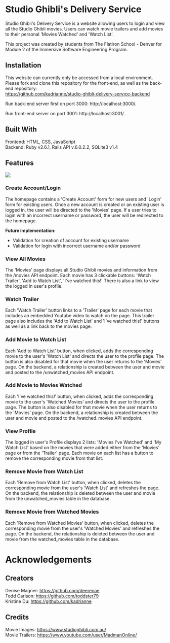 # Studio Ghibli's Delivery Service
Studio Ghibli's Delivery Service is a website allowing users to login and view all the Studio Ghibli movies. Users can watch movie trailers and add movies to their personal 'Movies Watched' and 'Watch List'.

This project was created by students from The Flatiron School - Denver for Module 2 of the Immersive Software Engineering Program.

## Installation
This website can currently only be accessed from a local environment. Please fork and clone this repository for the front-end, as well as the back-end repository:<br>https://github.com/kadrianne/studio-ghibli-delivery-service-backend

Run back-end server first on port 3000: http://localhost:3000/. 

Run front-end server on port 3001: http://localhost:3001/.

## Built With
Frontend: HTML, CSS, JavaScript<br>
Backend: Ruby v2.6.1, Rails API v.6.0.2.2, SQLite3 v1.4

## Features
![](Studio_Ghibli_GIF.gif)

### Create Account/Login
The homepage contains a 'Create Account' form for new users and 'Login' form for existing users. Once a new account is created or an existing user is logged in, the user will be directed to the 'Movies' page. If a user tries to login with an incorrect username or password, the user will be redirected to the homepage.

**Future implementation:**
- Validation for creation of account for existing username
- Validation for login with incorrect username and/or password

### View All Movies
The 'Movies' page displays all Studio Ghibli movies and information from the /movies API endpoint. Each movie has 3 clickable buttons: 'Watch Trailer', 'Add to Watch List', 'I've watched this!' There is also a link to view the logged in user's profile.

### Watch Trailer
Each 'Watch Trailer' button links to a 'Trailer' page for each movie that includes an embedded Youtube video to watch on the page. This trailer page also includes the 'Add to Watch List' and 'I've watched this!' buttons as well as a link back to the movies page.

### Add Movie to Watch List
Each 'Add to Watch List' button, when clicked, adds the corresponding movie to the user's 'Watch List' and directs the user to the profile page. The button is also disabled for that movie when the user returns to the 'Movies' page. On the backend, a relationship is created between the user and movie and posted to the /unwatched_movies API endpoint.

### Add Movie to Movies Watched
Each 'I've watched this!' button, when clicked, adds the corresponding movie to the user's 'Watched Movies' and directs the user to the profile page. The button is also disabled for that movie when the user returns to the 'Movies' page. On the backend, a relationship is created between the user and movie and posted to the /watched_movies API endpoint.

### View Profile
The logged in user's Profile displays 2 lists: 'Movies I've Watched' and 'My Watch List' based on the movies that were added either from the 'Movies' page or from the 'Trailer' page. Each movie on each list has a button to remove the corresponding movie from that list.

### Remove Movie from Watch List
Each 'Remove from Watch List' button, when clicked, deletes the corresponding movie from the user's 'Watch List' and refreshes the page. On the backend, the relationship is deleted between the user and movie from the unwatched_movies table in the database.

### Remove Movie from Watched Movies
Each 'Remove from Watched Movies' button, when clicked, deletes the corresponding movie from the user's 'Watched Movies' and refreshes the page. On the backend, the relationship is deleted between the user and movie from the watched_movies table in the database.

# Acknowledgements
## Creators
Denise Magner: https://github.com/deerenae<br>
Todd Carlson: https://github.com/toddster79<br>
Kristine Du: https://github.com/kadrianne

## Credits
Movie Images: https://www.studioghibli.com.au/<br>
Movie Trailers: https://www.youtube.com/user/MadmanOnline/
